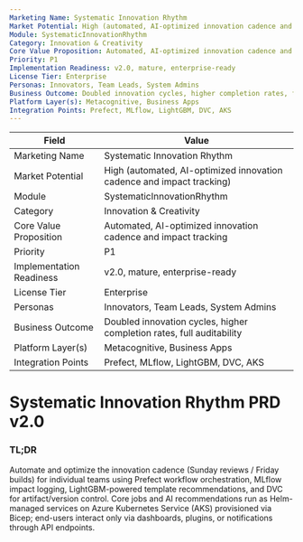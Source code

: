 ```yaml
---
Marketing Name: Systematic Innovation Rhythm
Market Potential: High (automated, AI-optimized innovation cadence and impact tracking)
Module: SystematicInnovationRhythm
Category: Innovation & Creativity
Core Value Proposition: Automated, AI-optimized innovation cadence and impact tracking
Priority: P1
Implementation Readiness: v2.0, mature, enterprise-ready
License Tier: Enterprise
Personas: Innovators, Team Leads, System Admins
Business Outcome: Doubled innovation cycles, higher completion rates, full auditability
Platform Layer(s): Metacognitive, Business Apps
Integration Points: Prefect, MLflow, LightGBM, DVC, AKS
---
```


| Field                   | Value                                                                 |
|------------------------|-----------------------------------------------------------------------|
| Marketing Name         | Systematic Innovation Rhythm                                           |
| Market Potential       | High (automated, AI-optimized innovation cadence and impact tracking)  |
| Module                 | SystematicInnovationRhythm                                             |
| Category               | Innovation & Creativity                                                |
| Core Value Proposition | Automated, AI-optimized innovation cadence and impact tracking         |
| Priority               | P1                                                                    |
| Implementation Readiness| v2.0, mature, enterprise-ready                                         |
| License Tier           | Enterprise                                                            |
| Personas               | Innovators, Team Leads, System Admins                                  |
| Business Outcome       | Doubled innovation cycles, higher completion rates, full auditability  |
| Platform Layer(s)      | Metacognitive, Business Apps                                           |
| Integration Points     | Prefect, MLflow, LightGBM, DVC, AKS                                    |

# Systematic Innovation Rhythm PRD v2.0

### TL;DR

Automate and optimize the innovation cadence (Sunday reviews / Friday builds) for individual teams using Prefect workflow orchestration, MLflow impact logging, LightGBM-powered template recommendations, and DVC for artifact/version control. Core jobs and AI recommendations run as Helm-managed services on Azure Kubernetes Service (AKS) provisioned via Bicep; end-users interact only via dashboards, plugins, or notifications through API endpoints. 
